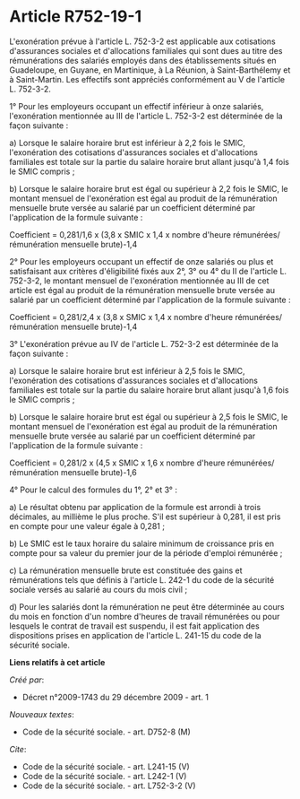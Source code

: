 # Article R752-19-1

L'exonération prévue à l'article L. 752-3-2 est applicable aux cotisations d'assurances sociales et d'allocations familiales
qui sont dues au titre des rémunérations des salariés employés dans des établissements situés en Guadeloupe, en Guyane, en
Martinique, à La Réunion, à Saint-Barthélemy et à Saint-Martin. Les effectifs sont appréciés conformément au V de l'article
L. 752-3-2.

1° Pour les employeurs occupant un effectif inférieur à onze salariés, l'exonération mentionnée au III de l'article L.
752-3-2 est déterminée de la façon suivante : 

a) Lorsque le salaire horaire brut est inférieur à 2,2 fois le SMIC, l'exonération des cotisations d'assurances sociales et
d'allocations familiales est totale sur la partie du salaire horaire brut allant jusqu'à 1,4 fois le SMIC compris ; 

b) Lorsque le salaire horaire brut est égal ou supérieur à 2,2 fois le SMIC, le montant mensuel de l'exonération est égal au
produit de la rémunération mensuelle brute versée au salarié par un coefficient déterminé par l'application de la formule
suivante : 

Coefficient = 0,281/1,6 x (3,8 x SMIC x 1,4 x nombre d'heure rémunérées/ rémunération mensuelle brute)-1,4 

2° Pour les employeurs occupant un effectif de onze salariés ou plus et satisfaisant aux critères d'éligibilité fixés aux 2°,
3° ou 4° du II de l'article L. 752-3-2, le montant mensuel de l'exonération mentionnée au III de cet article est égal au
produit de la rémunération mensuelle brute versée au salarié par un coefficient déterminé par l'application de la formule
suivante : 

Coefficient = 0,281/2,4 x (3,8 x SMIC x 1,4 x nombre d'heure rémunérées/ rémunération mensuelle brute)-1,4 

3° L'exonération prévue au IV de l'article L. 752-3-2 est déterminée de la façon suivante : 

a) Lorsque le salaire horaire brut est inférieur à 2,5 fois le SMIC, l'exonération des cotisations d'assurances sociales et
d'allocations familiales est totale sur la partie du salaire horaire brut allant jusqu'à 1,6 fois le SMIC compris ; 

b) Lorsque le salaire horaire brut est égal ou supérieur à 2,5 fois le SMIC, le montant mensuel de l'exonération est égal au
produit de la rémunération mensuelle brute versée au salarié par un coefficient déterminé par l'application de la formule
suivante : 

Coefficient = 0,281/2 x (4,5 x SMIC x 1,6 x nombre d'heure rémunérées/ rémunération mensuelle brute)-1,6 

4° Pour le calcul des formules du 1°, 2° et 3° : 

a) Le résultat obtenu par application de la formule est arrondi à trois décimales, au millième le plus proche. S'il est
supérieur à 0,281, il est pris en compte pour une valeur égale à 0,281 ; 

b) Le SMIC est le taux horaire du salaire minimum de croissance pris en compte pour sa valeur du premier jour de la période
d'emploi rémunérée ; 

c) La rémunération mensuelle brute est constituée des gains et rémunérations tels que définis à l'article L. 242-1 du code de
la sécurité sociale versés au salarié au cours du mois civil ; 

d) Pour les salariés dont la rémunération ne peut être déterminée au cours du mois en fonction d'un nombre d'heures de
travail rémunérées ou pour lesquels le contrat de travail est suspendu, il est fait application des dispositions prises en
application de l'article L. 241-15 du code de la sécurité sociale.

**Liens relatifs à cet article**

_Créé par_:

  - Décret n°2009-1743 du 29 décembre 2009 - art. 1

_Nouveaux textes_:

  - Code de la sécurité sociale. - art. D752-8 (M)

_Cite_:

  - Code de la sécurité sociale. - art. L241-15 (V)
  - Code de la sécurité sociale. - art. L242-1 (V)
  - Code de la sécurité sociale. - art. L752-3-2 (V)
